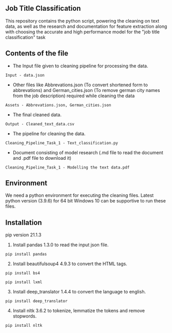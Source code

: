 
## Job Title Classification

This repository contains the python script, powering the cleaning on text data, as well as the research and documentation for feature extraction along with choosing the accurate and high performance model for the "job title classification" task

## Contents of the file

- The Input file given to cleaning pipeline for processing the data.
```
Input - data.json
```
- Other files like Abbrevations.json (To convert shortened form to abbrevations) and German_cities.json (To remove german city names from the job description) required while cleaning the data
```
Assets - Abbrevations.json, German_cities.json
```
- The final cleaned data.
```
Output - Cleaned_text_data.csv
```
- The pipeline for cleaning the data.
```
Cleaning_Pipeline_Task_1 - Text_classification.py
```
- Document consisting of model research (.md file to read the document and .pdf file to download it)
```
Cleaning_Pipeline_Task_1 - Modelling the text data.pdf
```


## Environment

We need a python environment for executing the cleaning files. Latest python version (3.9.6) for 64 bit Windows 10 can be supportive to run these files.

## Installation

pip version 21.1.3

1. Install pandas 1.3.0 to read the input json file.
```
pip install pandas
```

2. Install beautifulsoup4 4.9.3 to convert the HTML tags.
```
pip install bs4
```
```
pip install lxml
```

3. Install deep_translator 1.4.4 to convert the language to english.
```
pip install deep_translator
```

4. Install nltk 3.6.2 to tokenize, lemmatize the tokens and remove stopwords.
```
pip install nltk
```


